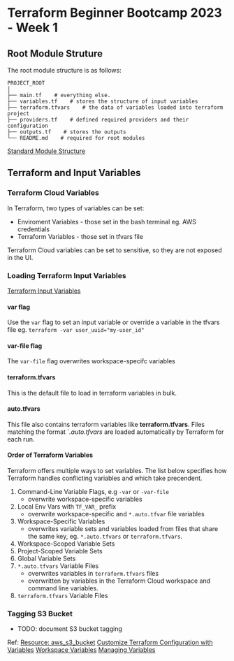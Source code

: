 # Terraform Beginner Bootcamp 2023 - Week 1

## Root Module Struture

The root module structure is as follows:

```
PROJECT_ROOT
│
├── main.tf    # everything else.
├── variables.tf    # stores the structure of input variables
├── terraform.tfvars    # the data of variables loaded into terraform project
├── providers.tf    # defined required providers and their configuration
├── outputs.tf    # stores the outputs
└── README.md    # required for root modules
```



  [Standard Module Structure](https://developer.hashicorp.com/terraform/language/modules/develop/structure)

## Terraform and Input Variables

### Terraform Cloud Variables

In Terraform, two types of variables can be set:
  - Enviroment Variables - those set in the bash terminal eg. AWS credentials
  - Terraform Variables - those set in tfvars file


Terraform Cloud variables can be set to sensitive, so they are not exposed in the UI.

### Loading Terraform Input Variables

[Terraform Input Variables](https://developer.hashicorp.com/terraform/language/values/variables)

#### var flag

Use the `var` flag to set an input variable or override a variable in the tfvars file eg. `terraform -var user_uuid="my-user_id"`

#### var-file flag

The `var-file` flag overwrites workspace-specifc variables

#### terraform.tfvars

This is the default file to load in terraform variables in bulk. 

#### auto.tfvars

This file also contains terraform variables like **terraform.tfvars**. Files matching the format `*.auto.tfvars* are loaded automatically by Terraform for each run.

#### Order of Terraform Variables

Terraform offers multiple ways to set variables. The list below specifies how Terraform handles conflicting variables and which take precendent.

  1. Command-Line Variable Flags, e.g `-var` or `-var-file`
     - overwrite workspace-specific variables
  3. Local Env Vars with `TF_VAR_` prefix
     - overwrite workspace-specific and `*.auto.tfvar` file variables
  4. Workspace-Specific Variables
     - overwrites variable sets and variables loaded from files that share the same key, eg.                 `*.auto.tfvars` or `terraform.tfvars`.
  6. Workspace-Scoped Variable Sets
  7. Project-Scoped Variable Sets
  8. Global Variable Sets
  9. `*.auto.tfvars` Variable Files
      - overwrites variables in `terraform.tfvars` files
      - overwritten by variables in the Terraform Cloud workspace and command line variables.
  11. `terraform.tfvars` Variable Files

### Tagging S3 Bucket

- TODO: document S3 bucket tagging

Ref:
[Resource: aws_s3_bucket](https://registry.terraform.io/providers/hashicorp/aws/latest/docs/resources/s3_bucket)
[Customize Terraform Configuration with Variables](https://developer.hashicorp.com/terraform/tutorials/configuration-language/variables)
[Workspace Variables](https://developer.hashicorp.com/terraform/cloud-docs/workspaces/variables#precedence)
[Managing Variables](https://developer.hashicorp.com/terraform/cloud-docs/workspaces/variables/managing-variables#overwrite-variable-sets)

